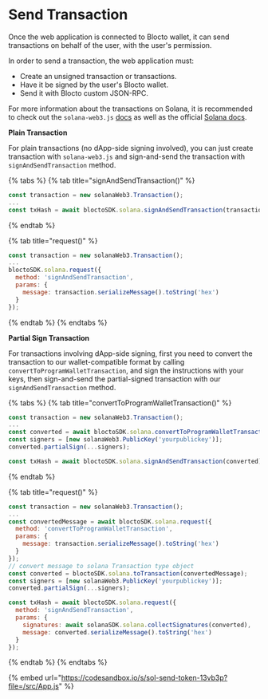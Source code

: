 # Send Transaction

Once the web application is connected to Blocto wallet, it can send transactions on behalf of the user, with the user's permission.

In order to send a transaction, the web application must:

- Create an unsigned transaction or transactions.
- Have it be signed by the user's Blocto wallet.
- Send it with Blocto custom JSON-RPC.

For more information about the transactions on Solana, it is recommended to check out the `solana-web3.js` [docs](https://solana-labs.github.io/solana-web3.js/classes/Transaction.html) as well as the official [Solana docs](https://docs.solana.com/developing/programming-model/transactions).

**Plain Transaction**

For plain transactions \(no dApp-side signing involved\), you can just create transaction with `solana-web3.js` and sign-and-send the transaction with `signAndSendTransaction` method.

{% tabs %}
{% tab title="signAndSendTransaction\(\)" %}

```javascript
const transaction = new solanaWeb3.Transaction();
...
const txHash = await bloctoSDK.solana.signAndSendTransaction(transaction);
```

{% endtab %}

{% tab title="request\(\)" %}

```javascript
const transaction = new solanaWeb3.Transaction();
...
bloctoSDK.solana.request({
  method: 'signAndSendTransaction',
  params: {
    message: transaction.serializeMessage().toString('hex')
  }
});
```

{% endtab %}
{% endtabs %}

**Partial Sign Transaction**

For transactions involving dApp-side signing, first you need to convert the transaction to our wallet-compatible format by calling `convertToProgramWalletTransaction`, and sign the instructions with your keys, then sign-and-send the partial-signed transaction with our `signAndSendTransaction` method.

{% tabs %}
{% tab title="convertToProgramWalletTransaction\(\)" %}

```javascript
const transaction = new solanaWeb3.Transaction();
...
const converted = await bloctoSDK.solana.convertToProgramWalletTransaction(transaction);
const signers = [new solanaWeb3.PublicKey('yourpublickey')];
converted.partialSign(...signers);

const txHash = await bloctoSDK.solana.signAndSendTransaction(converted);
```

{% endtab %}

{% tab title="request\(\)" %}

```javascript
const transaction = new solanaWeb3.Transaction();
...
const convertedMessage = await bloctoSDK.solana.request({
  method: 'convertToProgramWalletTransaction',
  params: {
    message: transaction.serializeMessage().toString('hex')
  }
});
// convert message to solana Transaction type object
const converted = bloctoSDK.solana.toTransaction(convertedMessage);
const signers = [new solanaWeb3.PublicKey('yourpublickey')];
converted.partialSign(...signers);

const txHash = await bloctoSDK.solana.request({
  method: 'signAndSendTransaction',
  params: {
    signatures: await solanaSDK.solana.collectSignatures(converted),
    message: converted.serializeMessage().toString('hex')
  }
});
```

{% endtab %}
{% endtabs %}

{% embed url="https://codesandbox.io/s/sol-send-token-13vb3p?file=/src/App.js" %}
